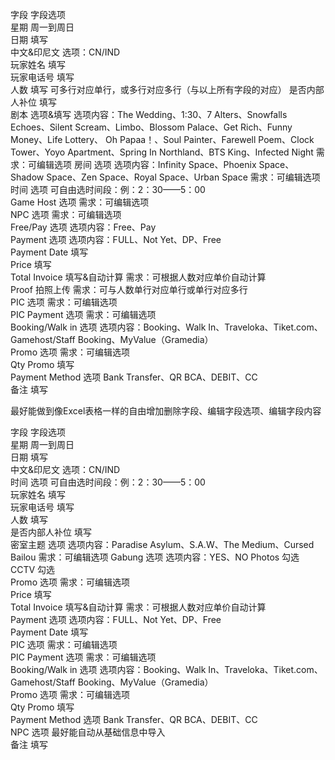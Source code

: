 字段	字段选项		
星期	周一到周日		
日期	填写		
中文&印尼文	选项：CN/IND		
玩家姓名	填写		
玩家电话号	填写		
人数	填写	可多行对应单行，或多行对应多行（与以上所有字段的对应）	
是否内部人补位	填写		
剧本	选项&填写	选项内容：The Wedding、1:30、7 Alters、Snowfalls Echoes、Silent Scream、Limbo、Blossom Palace、Get Rich、Funny Money、Life Lottery、 Oh Papaa！、Soul Painter、Farewell Poem、Clock Tower、Yoyo Apartment、Spring In Northland、BTS King、Infected Night	需求：可编辑选项
房间	选项	选项内容：Infinity Space、Phoenix Space、Shadow Space、Zen Space、Royal Space、Urban Space	需求：可编辑选项
时间	选项	可自由选时间段：例：2：30——5：00	
Game Host	选项	需求：可编辑选项	
NPC	选项	需求：可编辑选项	
Free/Pay	选项	选项内容：Free、Pay	
Payment	选项	选项内容：FULL、Not Yet、DP、Free	
Payment Date	填写		
Price	填写		
Total Invoice	填写&自动计算	需求：可根据人数对应单价自动计算	
Proof	拍照上传	需求：可与人数单行对应单行或单行对应多行	
PIC	选项	需求：可编辑选项	
PIC Payment	选项	需求：可编辑选项	
Booking/Walk in	选项	选项内容：Booking、Walk In、Traveloka、Tiket.com、Gamehost/Staff Booking、MyValue（Gramedia）	
Promo	选项	需求：可编辑选项	
Qty Promo	填写		
Payment Method	选项	Bank Transfer、QR BCA、DEBIT、CC	
备注	填写		
			
最好能做到像Excel表格一样的自由增加删除字段、编辑字段选项、编辑字段内容			
			
			
字段	字段选项		
星期	周一到周日		
日期	填写		
中文&印尼文	选项：CN/IND		
时间	选项	可自由选时间段：例：2：30——5：00	
玩家姓名	填写		
玩家电话号	填写		
人数	填写		
是否内部人补位	填写		
密室主题	选项	选项内容：Paradise Asylum、S.A.W、The Medium、Cursed Bailou	需求：可编辑选项
Gabung	选项	选项内容：YES、NO	
Photos	勾选		
CCTV	勾选		
Promo	选项	需求：可编辑选项	
Price	填写		
Total Invoice	填写&自动计算	需求：可根据人数对应单价自动计算	
Payment	选项	选项内容：FULL、Not Yet、DP、Free	
Payment Date	填写		
PIC	选项	需求：可编辑选项	
PIC Payment	选项	需求：可编辑选项	
Booking/Walk in	选项	选项内容：Booking、Walk In、Traveloka、Tiket.com、Gamehost/Staff Booking、MyValue（Gramedia）	
Promo	选项	需求：可编辑选项	
Qty Promo	填写		
Payment Method	选项	Bank Transfer、QR BCA、DEBIT、CC	
NPC	选项	最好能自动从基础信息中导入	
备注	填写					